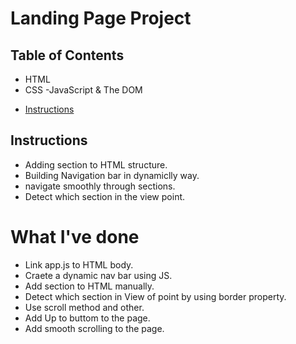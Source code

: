 # Landing Page Project

## Table of Contents
 - HTML 
 - CSS 
 -JavaScript & The DOM
* [Instructions](#instructions)

## Instructions

- Adding section to HTML structure.
- Building Navigation bar in dynamiclly way.
- navigate smoothly through sections.
- Detect which section in the view point.

# What I've done

- Link app.js to HTML body.
- Craete a dynamic nav bar using JS.
- Add section to HTML manually.
- Detect which section in View of point by using border property.
- Use scroll method and other.
- Add Up to buttom to the page.
- Add smooth scrolling to the page.
